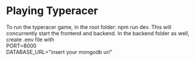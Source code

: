 # Playing Typeracer
To run the typeracer game, in the root folder: npm run dev. This will concurrently start the frontend and backend.
In the backend folder as well, create .env file with \
PORT=8000 \
DATABASE_URL="insert your mongodb uri"
